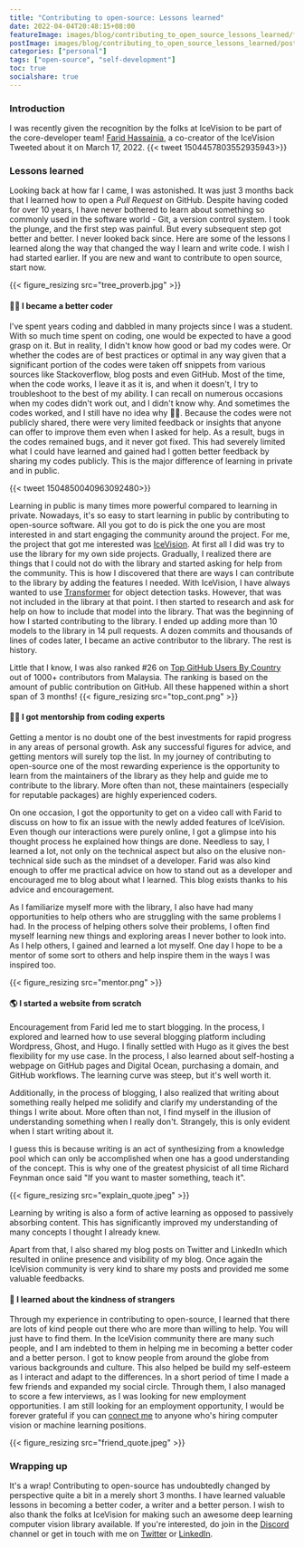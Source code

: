 ```yaml
---
title: "Contributing to open-source: Lessons learned"
date: 2022-04-04T20:48:15+08:00
featureImage: images/blog/contributing_to_open_source_lessons_learned/feature_image.gif
postImage: images/blog/contributing_to_open_source_lessons_learned/post_image.jpeg
categories: ["personal"]
tags: ["open-source", "self-development"]
toc: true
socialshare: true
---
```


### Introduction
I was recently given the recognition by the folks at IceVision to be part of the core-developer team!
[Farid Hassainia](https://www.linkedin.com/in/farid-hassainia-ca/), a co-creator of the IceVision Tweeted about it on March 17, 2022. 
{{< tweet 1504457803552935943>}}

### Lessons learned
Looking back at how far I came, I was astonished.
It was just 3 months back that I learned how to open a *Pull Request* on GitHub. 
Despite having coded for over 10 years, I have never bothered to learn about something so commonly used in the software world - Git, a version control system.
I took the plunge, and the first step was painful. 
But every subsequent step got better and better. I never looked back since.
Here are some of the lessons I learned along the way that changed the way I learn and write code.
I wish I had started earlier. 
If you are new and want to contribute to open source, start now.

{{< figure_resizing src="tree_proverb.jpg" >}}


#### 🧑‍🔧 I became a better coder
I've spent years coding and dabbled in many projects since I was a student.
With so much time spent on coding, one would be expected to have a good grasp on it.
But in reality, I didn't know how good or bad my codes were. 
Or whether the codes are of best practices or optimal in any way given that a significant portion of the codes were taken off snippets from various sources like Stackoverflow, blog posts and even GitHub.
Most of the time, when the code works, I leave it as it is, and when it doesn't, I try to troubleshoot to the best of my ability.
I can recall on numerous occasions when my codes didn't work out, and I didn't know why. 
And sometimes the codes worked, and I still have no idea why 🤦‍♂️.
Because the codes were not publicly shared, there were very limited feedback or insights that anyone can offer to improve them even when I asked for help.
As a result, bugs in the codes remained bugs, and it never got fixed.
This had severely limited what I could have learned and gained had I gotten better feedback by sharing my codes publicly.
This is the major difference of learning in private and in public.

{{< tweet 1504850040963092480>}}

Learning in public is many times more powerful compared to learning in private.
Nowadays, it's so easy to start learning in public by contributing to open-source software.
All you got to do is pick the one you are most interested in and start engaging the community around the project.
For me, the project that got me interested was [IceVision](https://airctic.com/0.12.0/).
At first all I did was try to use the library for my own side projects.
Gradually, I realized there are things that I could not do with the library and started asking for help from the community.
This is how I discovered that there are ways I can contribute to the library by adding the features I needed.
With IceVision, I have always wanted to use [Transformer](https://github.com/SwinTransformer/Swin-Transformer-Object-Detection) for object detection tasks. However, that was not included in the library at that point.
I then started to research and ask for help on how to include that model into the library.
That was the beginning of how I started contributing to the library.
I ended up adding more than 10 models to the library in 14 pull requests. 
A dozen commits and thousands of lines of codes later, I became an active contributor to the library. The rest is history.

Little that I know, I was also ranked #26 on [Top GitHub Users By Country](https://github.com/gayanvoice/top-github-users/blob/main/markdown/public_contributions/malaysia.md) out of 1000+ contributors from Malaysia. 
The ranking is based on the amount of public contribution on GitHub.
All these happened within a short span of 3 months!
{{< figure_resizing src="top_cont.png" >}}

#### 👨‍🏫 I got mentorship from coding experts
Getting a mentor is no doubt one of the best investments for rapid progress in any areas of personal growth.
Ask any successful figures for advice, and getting mentors will surely top the list.
In my journey of contributing to open-source one of the most rewarding experience is the opportunity to learn from the maintainers of the library as they help and guide me to contribute to the library.
More often than not, these maintainers (especially for reputable packages) are highly experienced coders.

On one occasion, I got the opportunity to get on a video call with Farid to discuss on how to fix an issue with the newly added features of IceVision.
Even though our interactions were purely online, I got a glimpse into his thought process he explained how things are done.
Needless to say, I learned a lot, not only on the technical aspect but also on the elusive non-technical side such as the mindset of a developer.
Farid was also kind enough to offer me practical advice on how to stand out as a developer and encouraged me to blog about what I learned.
This blog exists thanks to his advice and encouragement.

As I familiarize myself more with the library, I also have had many opportunities to help others who are struggling with the same problems I had.
In the process of helping others solve their problems, I often find myself learning new things and exploring areas I never bother to look into.
As I help others, I gained and learned a lot myself.
One day I hope to be a mentor of some sort to others and help inspire them in the ways I was inspired too.

{{< figure_resizing src="mentor.png" >}}


#### 🌎 I started a website from scratch
Encouragement from Farid led me to start blogging.
In the process, I explored and learned how to use several blogging platform including Wordpress, Ghost, and Hugo.
I finally settled with Hugo as it gives the best flexibility for my use case.
In the process, I also learned about self-hosting a webpage on GitHub pages and Digital Ocean, purchasing a domain, and GitHub workflows.
The learning curve was steep, but it's well worth it.

Additionally, in the process of blogging, I also realized that writing about something really helped me solidify and clarify my understanding of the things I write about.
More often than not, I find myself in the illusion of understanding something when I really don't.
Strangely, this is only evident when I start writing about it.

I guess this is because writing is an act of synthesizing from a knowledge pool which can only be accomplished when one has a good understanding of the concept.
This is why one of the greatest physicist of all time Richard Feynman once said "If you want to master something, teach it".

{{< figure_resizing src="explain_quote.jpeg" >}}

Learning by writing is also a form of active learning as opposed to passively absorbing content.
This has significantly improved my understanding of many concepts I thought I already knew.

Apart from that, I also shared my blog posts on Twitter and LinkedIn which resulted in online presence and visibility of my blog.
Once again the IceVision community is very kind to share my posts and provided me some valuable feedbacks.


#### 🙌 I learned about the kindness of strangers
Through my experience in contributing to open-source, I learned that there are lots of kind people out there who are more than willing to help.
You will just have to find them.
In the IceVision community there are many such people, and I am indebted to them in helping me in becoming a better coder and a better person. 
I got to know people from around the globe from various backgrounds and culture.
This also helped be build my self-esteem as I interact and adapt to the differences.
In a short period of time I made a few friends and expanded my social circle.
Through them, I also managed to score a few interviews, as I was looking for new employment opportunities.
I am still looking for an employment opportunity, I would be forever grateful if you can [connect me](https://dicksonneoh.com/contact) to anyone who's hiring computer vision or machine learning positions.

{{< figure_resizing src="friend_quote.jpeg" >}}

### Wrapping up
It's a wrap! 
Contributing to open-source has undoubtedly changed by perspective quite a bit in a merely short 3 months.
I have learned valuable lessons in becoming a better coder, a writer and a better person.
I wish to also thank the folks at IceVision for making such an awesome deep learning computer vision library available.
If you're interested, do join in the [Discord](https://t.co/CDIWhdVmSe) channel or get in touch with me on [Twitter](https://twitter.com/dicksonneoh7) or [LinkedIn](https://www.linkedin.com/in/dickson-neoh-3a6984b8/).

